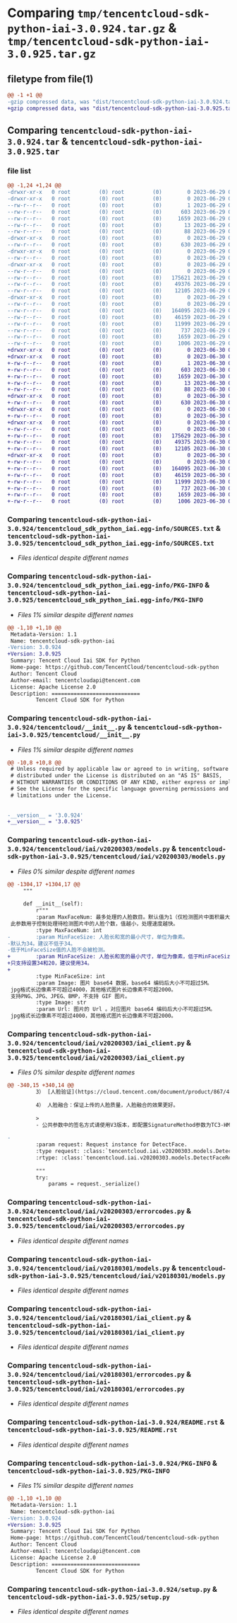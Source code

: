 # Comparing `tmp/tencentcloud-sdk-python-iai-3.0.924.tar.gz` & `tmp/tencentcloud-sdk-python-iai-3.0.925.tar.gz`

## filetype from file(1)

```diff
@@ -1 +1 @@
-gzip compressed data, was "dist/tencentcloud-sdk-python-iai-3.0.924.tar", last modified: Thu Jun 29 00:32:32 2023, max compression
+gzip compressed data, was "dist/tencentcloud-sdk-python-iai-3.0.925.tar", last modified: Fri Jun 30 02:15:16 2023, max compression
```

## Comparing `tencentcloud-sdk-python-iai-3.0.924.tar` & `tencentcloud-sdk-python-iai-3.0.925.tar`

### file list

```diff
@@ -1,24 +1,24 @@
-drwxr-xr-x   0 root         (0) root         (0)        0 2023-06-29 00:32:32.000000 tencentcloud-sdk-python-iai-3.0.924/
-drwxr-xr-x   0 root         (0) root         (0)        0 2023-06-29 00:32:32.000000 tencentcloud-sdk-python-iai-3.0.924/tencentcloud_sdk_python_iai.egg-info/
--rw-r--r--   0 root         (0) root         (0)        1 2023-06-29 00:32:32.000000 tencentcloud-sdk-python-iai-3.0.924/tencentcloud_sdk_python_iai.egg-info/dependency_links.txt
--rw-r--r--   0 root         (0) root         (0)      603 2023-06-29 00:32:32.000000 tencentcloud-sdk-python-iai-3.0.924/tencentcloud_sdk_python_iai.egg-info/SOURCES.txt
--rw-r--r--   0 root         (0) root         (0)     1659 2023-06-29 00:32:32.000000 tencentcloud-sdk-python-iai-3.0.924/tencentcloud_sdk_python_iai.egg-info/PKG-INFO
--rw-r--r--   0 root         (0) root         (0)       13 2023-06-29 00:32:32.000000 tencentcloud-sdk-python-iai-3.0.924/tencentcloud_sdk_python_iai.egg-info/top_level.txt
--rw-r--r--   0 root         (0) root         (0)       88 2023-06-29 00:32:32.000000 tencentcloud-sdk-python-iai-3.0.924/setup.cfg
-drwxr-xr-x   0 root         (0) root         (0)        0 2023-06-29 00:32:32.000000 tencentcloud-sdk-python-iai-3.0.924/tencentcloud/
--rw-r--r--   0 root         (0) root         (0)      630 2023-06-29 00:32:32.000000 tencentcloud-sdk-python-iai-3.0.924/tencentcloud/__init__.py
-drwxr-xr-x   0 root         (0) root         (0)        0 2023-06-29 00:32:32.000000 tencentcloud-sdk-python-iai-3.0.924/tencentcloud/iai/
--rw-r--r--   0 root         (0) root         (0)        0 2023-06-29 00:32:32.000000 tencentcloud-sdk-python-iai-3.0.924/tencentcloud/iai/__init__.py
-drwxr-xr-x   0 root         (0) root         (0)        0 2023-06-29 00:32:32.000000 tencentcloud-sdk-python-iai-3.0.924/tencentcloud/iai/v20200303/
--rw-r--r--   0 root         (0) root         (0)        0 2023-06-29 00:32:32.000000 tencentcloud-sdk-python-iai-3.0.924/tencentcloud/iai/v20200303/__init__.py
--rw-r--r--   0 root         (0) root         (0)   175621 2023-06-29 00:32:32.000000 tencentcloud-sdk-python-iai-3.0.924/tencentcloud/iai/v20200303/models.py
--rw-r--r--   0 root         (0) root         (0)    49376 2023-06-29 00:32:32.000000 tencentcloud-sdk-python-iai-3.0.924/tencentcloud/iai/v20200303/iai_client.py
--rw-r--r--   0 root         (0) root         (0)    12105 2023-06-29 00:32:32.000000 tencentcloud-sdk-python-iai-3.0.924/tencentcloud/iai/v20200303/errorcodes.py
-drwxr-xr-x   0 root         (0) root         (0)        0 2023-06-29 00:32:32.000000 tencentcloud-sdk-python-iai-3.0.924/tencentcloud/iai/v20180301/
--rw-r--r--   0 root         (0) root         (0)        0 2023-06-29 00:32:32.000000 tencentcloud-sdk-python-iai-3.0.924/tencentcloud/iai/v20180301/__init__.py
--rw-r--r--   0 root         (0) root         (0)   164095 2023-06-29 00:32:32.000000 tencentcloud-sdk-python-iai-3.0.924/tencentcloud/iai/v20180301/models.py
--rw-r--r--   0 root         (0) root         (0)    46159 2023-06-29 00:32:32.000000 tencentcloud-sdk-python-iai-3.0.924/tencentcloud/iai/v20180301/iai_client.py
--rw-r--r--   0 root         (0) root         (0)    11999 2023-06-29 00:32:32.000000 tencentcloud-sdk-python-iai-3.0.924/tencentcloud/iai/v20180301/errorcodes.py
--rw-r--r--   0 root         (0) root         (0)      737 2023-06-29 00:32:32.000000 tencentcloud-sdk-python-iai-3.0.924/README.rst
--rw-r--r--   0 root         (0) root         (0)     1659 2023-06-29 00:32:32.000000 tencentcloud-sdk-python-iai-3.0.924/PKG-INFO
--rw-r--r--   0 root         (0) root         (0)     1006 2023-06-29 00:32:32.000000 tencentcloud-sdk-python-iai-3.0.924/setup.py
+drwxr-xr-x   0 root         (0) root         (0)        0 2023-06-30 02:15:16.000000 tencentcloud-sdk-python-iai-3.0.925/
+drwxr-xr-x   0 root         (0) root         (0)        0 2023-06-30 02:15:16.000000 tencentcloud-sdk-python-iai-3.0.925/tencentcloud_sdk_python_iai.egg-info/
+-rw-r--r--   0 root         (0) root         (0)        1 2023-06-30 02:15:16.000000 tencentcloud-sdk-python-iai-3.0.925/tencentcloud_sdk_python_iai.egg-info/dependency_links.txt
+-rw-r--r--   0 root         (0) root         (0)      603 2023-06-30 02:15:16.000000 tencentcloud-sdk-python-iai-3.0.925/tencentcloud_sdk_python_iai.egg-info/SOURCES.txt
+-rw-r--r--   0 root         (0) root         (0)     1659 2023-06-30 02:15:16.000000 tencentcloud-sdk-python-iai-3.0.925/tencentcloud_sdk_python_iai.egg-info/PKG-INFO
+-rw-r--r--   0 root         (0) root         (0)       13 2023-06-30 02:15:16.000000 tencentcloud-sdk-python-iai-3.0.925/tencentcloud_sdk_python_iai.egg-info/top_level.txt
+-rw-r--r--   0 root         (0) root         (0)       88 2023-06-30 02:15:16.000000 tencentcloud-sdk-python-iai-3.0.925/setup.cfg
+drwxr-xr-x   0 root         (0) root         (0)        0 2023-06-30 02:15:16.000000 tencentcloud-sdk-python-iai-3.0.925/tencentcloud/
+-rw-r--r--   0 root         (0) root         (0)      630 2023-06-30 02:15:16.000000 tencentcloud-sdk-python-iai-3.0.925/tencentcloud/__init__.py
+drwxr-xr-x   0 root         (0) root         (0)        0 2023-06-30 02:15:16.000000 tencentcloud-sdk-python-iai-3.0.925/tencentcloud/iai/
+-rw-r--r--   0 root         (0) root         (0)        0 2023-06-30 02:15:16.000000 tencentcloud-sdk-python-iai-3.0.925/tencentcloud/iai/__init__.py
+drwxr-xr-x   0 root         (0) root         (0)        0 2023-06-30 02:15:16.000000 tencentcloud-sdk-python-iai-3.0.925/tencentcloud/iai/v20200303/
+-rw-r--r--   0 root         (0) root         (0)        0 2023-06-30 02:15:16.000000 tencentcloud-sdk-python-iai-3.0.925/tencentcloud/iai/v20200303/__init__.py
+-rw-r--r--   0 root         (0) root         (0)   175629 2023-06-30 02:15:16.000000 tencentcloud-sdk-python-iai-3.0.925/tencentcloud/iai/v20200303/models.py
+-rw-r--r--   0 root         (0) root         (0)    49375 2023-06-30 02:15:16.000000 tencentcloud-sdk-python-iai-3.0.925/tencentcloud/iai/v20200303/iai_client.py
+-rw-r--r--   0 root         (0) root         (0)    12105 2023-06-30 02:15:16.000000 tencentcloud-sdk-python-iai-3.0.925/tencentcloud/iai/v20200303/errorcodes.py
+drwxr-xr-x   0 root         (0) root         (0)        0 2023-06-30 02:15:16.000000 tencentcloud-sdk-python-iai-3.0.925/tencentcloud/iai/v20180301/
+-rw-r--r--   0 root         (0) root         (0)        0 2023-06-30 02:15:16.000000 tencentcloud-sdk-python-iai-3.0.925/tencentcloud/iai/v20180301/__init__.py
+-rw-r--r--   0 root         (0) root         (0)   164095 2023-06-30 02:15:16.000000 tencentcloud-sdk-python-iai-3.0.925/tencentcloud/iai/v20180301/models.py
+-rw-r--r--   0 root         (0) root         (0)    46159 2023-06-30 02:15:16.000000 tencentcloud-sdk-python-iai-3.0.925/tencentcloud/iai/v20180301/iai_client.py
+-rw-r--r--   0 root         (0) root         (0)    11999 2023-06-30 02:15:16.000000 tencentcloud-sdk-python-iai-3.0.925/tencentcloud/iai/v20180301/errorcodes.py
+-rw-r--r--   0 root         (0) root         (0)      737 2023-06-30 02:15:16.000000 tencentcloud-sdk-python-iai-3.0.925/README.rst
+-rw-r--r--   0 root         (0) root         (0)     1659 2023-06-30 02:15:16.000000 tencentcloud-sdk-python-iai-3.0.925/PKG-INFO
+-rw-r--r--   0 root         (0) root         (0)     1006 2023-06-30 02:15:16.000000 tencentcloud-sdk-python-iai-3.0.925/setup.py
```

### Comparing `tencentcloud-sdk-python-iai-3.0.924/tencentcloud_sdk_python_iai.egg-info/SOURCES.txt` & `tencentcloud-sdk-python-iai-3.0.925/tencentcloud_sdk_python_iai.egg-info/SOURCES.txt`

 * *Files identical despite different names*

### Comparing `tencentcloud-sdk-python-iai-3.0.924/tencentcloud_sdk_python_iai.egg-info/PKG-INFO` & `tencentcloud-sdk-python-iai-3.0.925/tencentcloud_sdk_python_iai.egg-info/PKG-INFO`

 * *Files 1% similar despite different names*

```diff
@@ -1,10 +1,10 @@
 Metadata-Version: 1.1
 Name: tencentcloud-sdk-python-iai
-Version: 3.0.924
+Version: 3.0.925
 Summary: Tencent Cloud Iai SDK for Python
 Home-page: https://github.com/TencentCloud/tencentcloud-sdk-python
 Author: Tencent Cloud
 Author-email: tencentcloudapi@tencent.com
 License: Apache License 2.0
 Description: ============================
         Tencent Cloud SDK for Python
```

### Comparing `tencentcloud-sdk-python-iai-3.0.924/tencentcloud/__init__.py` & `tencentcloud-sdk-python-iai-3.0.925/tencentcloud/__init__.py`

 * *Files 1% similar despite different names*

```diff
@@ -10,8 +10,8 @@
 # Unless required by applicable law or agreed to in writing, software
 # distributed under the License is distributed on an "AS IS" BASIS,
 # WITHOUT WARRANTIES OR CONDITIONS OF ANY KIND, either express or implied.
 # See the License for the specific language governing permissions and
 # limitations under the License.
 
 
-__version__ = '3.0.924'
+__version__ = '3.0.925'
```

### Comparing `tencentcloud-sdk-python-iai-3.0.924/tencentcloud/iai/v20200303/models.py` & `tencentcloud-sdk-python-iai-3.0.925/tencentcloud/iai/v20200303/models.py`

 * *Files 0% similar despite different names*

```diff
@@ -1304,17 +1304,17 @@
     """
 
     def __init__(self):
         r"""
         :param MaxFaceNum: 最多处理的人脸数目。默认值为1（仅检测图片中面积最大的那张人脸），最大值为120。 
 此参数用于控制处理待检测图片中的人脸个数，值越小，处理速度越快。
         :type MaxFaceNum: int
-        :param MinFaceSize: 人脸长和宽的最小尺寸，单位为像素。
-默认为34。建议不低于34。
-低于MinFaceSize值的人脸不会被检测。
+        :param MinFaceSize: 人脸长和宽的最小尺寸，单位为像素，低于MinFaceSize值的人脸不会被检测。
+只支持设置34和20，建议使用34。
+
         :type MinFaceSize: int
         :param Image: 图片 base64 数据，base64 编码后大小不可超过5M。
 jpg格式长边像素不可超过4000，其他格式图片长边像素不可超2000。
 支持PNG、JPG、JPEG、BMP，不支持 GIF 图片。
         :type Image: str
         :param Url: 图片的 Url 。对应图片 base64 编码后大小不可超过5M。
 jpg格式长边像素不可超过4000，其他格式图片长边像素不可超2000。
```

### Comparing `tencentcloud-sdk-python-iai-3.0.924/tencentcloud/iai/v20200303/iai_client.py` & `tencentcloud-sdk-python-iai-3.0.925/tencentcloud/iai/v20200303/iai_client.py`

 * *Files 0% similar despite different names*

```diff
@@ -340,15 +340,14 @@
         3） [人脸验证](https://cloud.tencent.com/document/product/867/44983)：保证人脸信息的质量，避免明明是本人却认证不通过的情况。
 
         4） 人脸融合：保证上传的人脸质量，人脸融合的效果更好。
 
         >
         - 公共参数中的签名方式请使用V3版本，即配置SignatureMethod参数为TC3-HMAC-SHA256。
 
-
         :param request: Request instance for DetectFace.
         :type request: :class:`tencentcloud.iai.v20200303.models.DetectFaceRequest`
         :rtype: :class:`tencentcloud.iai.v20200303.models.DetectFaceResponse`
 
         """
         try:
             params = request._serialize()
```

### Comparing `tencentcloud-sdk-python-iai-3.0.924/tencentcloud/iai/v20200303/errorcodes.py` & `tencentcloud-sdk-python-iai-3.0.925/tencentcloud/iai/v20200303/errorcodes.py`

 * *Files identical despite different names*

### Comparing `tencentcloud-sdk-python-iai-3.0.924/tencentcloud/iai/v20180301/models.py` & `tencentcloud-sdk-python-iai-3.0.925/tencentcloud/iai/v20180301/models.py`

 * *Files identical despite different names*

### Comparing `tencentcloud-sdk-python-iai-3.0.924/tencentcloud/iai/v20180301/iai_client.py` & `tencentcloud-sdk-python-iai-3.0.925/tencentcloud/iai/v20180301/iai_client.py`

 * *Files identical despite different names*

### Comparing `tencentcloud-sdk-python-iai-3.0.924/tencentcloud/iai/v20180301/errorcodes.py` & `tencentcloud-sdk-python-iai-3.0.925/tencentcloud/iai/v20180301/errorcodes.py`

 * *Files identical despite different names*

### Comparing `tencentcloud-sdk-python-iai-3.0.924/README.rst` & `tencentcloud-sdk-python-iai-3.0.925/README.rst`

 * *Files identical despite different names*

### Comparing `tencentcloud-sdk-python-iai-3.0.924/PKG-INFO` & `tencentcloud-sdk-python-iai-3.0.925/PKG-INFO`

 * *Files 1% similar despite different names*

```diff
@@ -1,10 +1,10 @@
 Metadata-Version: 1.1
 Name: tencentcloud-sdk-python-iai
-Version: 3.0.924
+Version: 3.0.925
 Summary: Tencent Cloud Iai SDK for Python
 Home-page: https://github.com/TencentCloud/tencentcloud-sdk-python
 Author: Tencent Cloud
 Author-email: tencentcloudapi@tencent.com
 License: Apache License 2.0
 Description: ============================
         Tencent Cloud SDK for Python
```

### Comparing `tencentcloud-sdk-python-iai-3.0.924/setup.py` & `tencentcloud-sdk-python-iai-3.0.925/setup.py`

 * *Files identical despite different names*

